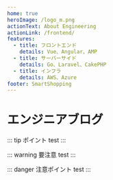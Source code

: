 ```yaml
---
home: true
heroImage: /logo_m.png
actionText: About Engineering
actionLink: /frontend/
features:
  - title: フロントエンド
    details: Vue、Angular、AMP
  - title: サーバーサイド
    details: Go、Laravel、CakePHP
  - title: インフラ
    details: AWS、Azure
footer: SmartShopping
---
```

# エンジニアブログ
::: tip ポイント
test
:::

::: warning 要注意
test
:::

::: danger 注意ポイント
test
:::